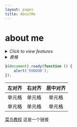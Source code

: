 ```yaml
---
layout: pages
title: AboutMe
---
```


# about me
<details>
  <summary>
    <i>Click to view features</i>
  </summary>
这是一个链接 [菜鸟教程](https://www.runoob.com)

</details>

<details>
  <summary>
    <i>表格</i>
  </summary>
| 左对齐 | 右对齐 | 居中对齐 |
| :-----| ----: | :----: |
| 单元格 | 单元格 | 单元格 |
| 单元格 | 单元格 | 单元格 |
</details>

```javascript
$(document).ready(function () {
    alert('RUNOOB');
});
```

| 左对齐 | 右对齐 | 居中对齐 |
| :-- | --: | :--: |
| 单元格 | 单元格 |  单元格 |
| 单元格 | 单元格 |  单元格 |


 [菜鸟教程](https://www.runoob.com)  这是一个链接

